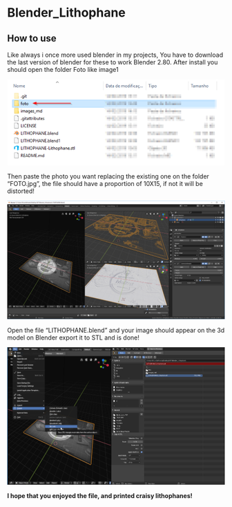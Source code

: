 # Blender_Lithophane

## How to use

Like always i once more used blender in my projects, You have to download the last version of blender for these to work Blender 2.80.
After install you should open the folder Foto like image1

![image 1](images_md/folder1.png)


Then paste the photo you want replacing the existing one on the folder “FOTO.jpg”, the file should have a proportion of 10X15, if not it will be distorted!

![image 2](images_md/Blender1.png)

Open the file “LITHOPHANE.blend” and your image should appear on the 3d model on Blender export it to STL and is done!

![image 4](images_md/Export.png)

**I hope that you enjoyed the file, and printed craisy lithophanes!**